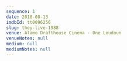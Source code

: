 ```yaml
---
sequence: 1
date: 2018-08-13
imdbId: tt0096256
slug: they-live-1988
venue: Alamo Drafthouse Cinema - One Loudoun
venueNotes: null
medium: null
mediumNotes: null
---
```


